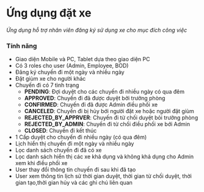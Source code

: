 # Ứng dụng đặt xe

_Ứng dụng hỗ trợ nhân viên đăng ký sử dụng xe cho mục đích công việc_

### Tính năng

- Giao diện Mobile và PC, Tablet dựa theo giao diện PC
- Có 3 roles cho user (Admin, Employee, BOD)
- Đăng ký chuyến đi một ngày và nhiều ngày
- Đặt giùm xe cho người khác
- Chuyến đi có 7 tình trạng
  - **PENDING**: Đợi duyệt cho các chuyến đi nhiều ngày có qua đêm
  - **APPROVED**: Chuyến đi đã được duyệt bởi trưởng phòng
  - **CONFIRMED**: Chuyến đi đã được Admin điều phối xe
  - **CANCELED**: Chuyến đi bị hủy bới người đặt xe hoặc người đặt giùm
  - **REJECTED_BY_APPRVER**: Chuyến đi từ chối duyệt bỏi trưởng phòng
  - **REJECTED_BY_ADMIN**: Chuyến đi từ chối điều phối xe bới Admin
  - **CLOSED**: Chuyến đi kết thúc
- 1 Cấp duyệt cho chuyến đi nhiều ngày (có qua đêm)
- Lịch hiển thị chuyến đi một ngày và nhiều ngày
- Lọc danh sách chuyến đi đã có xe
- Lọc danh sách hiển thị các xe khả dụng và không khả dụng cho Admin xem khi điều phối xe
- User thay đổi thông tin chuyến đi sau khi đã tạo
- User xem thông tin lịch sử thời gian duyệt, thời gian từ chối duyệt, thời gian tạo,thời gian hủy và các ghi chú liên quan
